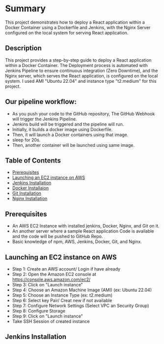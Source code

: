 # Summary

This project demonstrates how to deploy a React application within a Docker Container using a Dockerfile and Jenkins, with the Nginx Server configured on the local system for serving React application.

## Description

This project provides a step-by-step guide to deploy a React application within a Docker Container. The Deployment process is automated with Jenkins Pipeline to ensure continuous integration (Zero Downtime), and the Nginx server, which serves the React application, is configured on the local system. I used AMI "Ubuntu 22.04" and instance type "t2.medium" for this project.
  
## Our pipeline workflow:
 
- As you push your code to the GitHub repository, The GitHub Webhook will trigger the Jenkins Pipeline.
- Jenkins build will be triggered and the pipeline will run.
- Initially, it builds a docker image using Dockerfile.
- Then, it will launch a Docker containers using that image.
- sleep for 20s.
- Then, another container will be launched using same image.


## Table of Contents

- [Prerequisites](#prerequisites)  
- [Launching an EC2 instance on AWS](#launching-ec2-instance-on-aws)
- [Jenkins Installation](#jenkins-installation)
- [Docker Installaion](#docker-installation)
- [Git Installation](#git-installation)
- [Nginx Installation](#nginx-installation)

## Prerequisites

* An AWS EC2 Instance with installed jenkins, Docker, Nginx, and Git on it.
* An another server where a sample React application Code is available and the code will be pushed to GitHub Repo.
* Basic knowledge of npm, AWS,  Jenkins, Docker, Git, and Nginx.

## Launching an EC2 instance on AWS

- Step 1: Create an AWS account/ Login if have already
- Step 2: Open the Amazon EC2 console at https://console.aws.amazon.com/ec2/ 
- Step 3: Click on "Launch instance"
- Step 4: Choose an Amazon Machine Image (AMI) (ex: Ubuntu 22.04)
- Step 5: Choose an Instance Type (ex: t2.medium)
- Step 6: Select key Pair/ Creat new if not available
- Step 7: Configure Network Settings (Select VPC an Security Group)
- Step 8: Configure Storage
- Step 9: Click on "Launch instance"
- Take SSH Session of created instance 

## Jenkins Installation
 

